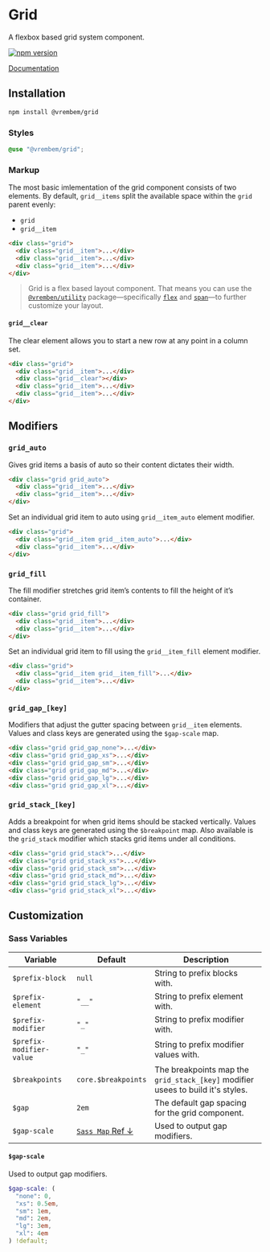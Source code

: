 # Grid

A flexbox based grid system component.

[![npm version](https://img.shields.io/npm/v/%40vrembem%2Fgrid.svg)](https://www.npmjs.com/package/%40vrembem%2Fgrid)

[Documentation](https://vrembem.com/packages/grid)

## Installation

```sh
npm install @vrembem/grid
```

### Styles

```scss
@use "@vrembem/grid";
```

### Markup

The most basic imlementation of the grid component consists of two elements. By default, `grid__items` split the available space within the `grid` parent evenly:

- `grid`
- `grid__item`

```html
<div class="grid">
  <div class="grid__item">...</div>
  <div class="grid__item">...</div>
  <div class="grid__item">...</div>
</div>
```

> Grid is a flex based layout component. That means you can use the [`@vremben/utility`](https://github.com/sebnitu/vrembem/tree/master/packages/utility) package—specifically [`flex`](https://github.com/sebnitu/vrembem/tree/master/packages/utility#flex) and [`span`](https://github.com/sebnitu/vrembem/tree/master/packages/utility#span)—to further customize your layout.

#### `grid__clear`

The clear element allows you to start a new row at any point in a column set.

```html
<div class="grid">
  <div class="grid__item">...</div>
  <div class="grid__clear"></div>
  <div class="grid__item">...</div>
  <div class="grid__item">...</div>
</div>
```

## Modifiers

### `grid_auto`

Gives grid items a basis of auto so their content dictates their width.

```html
<div class="grid grid_auto">
  <div class="grid__item">...</div>
  <div class="grid__item">...</div>
</div>
```

Set an individual grid item to auto using `grid__item_auto` element modifier.

```html
<div class="grid">
  <div class="grid__item grid__item_auto">...</div>
  <div class="grid__item">...</div>
</div>
```

### `grid_fill`

The fill modifier stretches grid item’s contents to fill the height of it’s container.

```html
<div class="grid grid_fill">
  <div class="grid__item">...</div>
  <div class="grid__item">...</div>
</div>
```

Set an individual grid item to fill using the `grid__item_fill` element modifier.

```html
<div class="grid">
  <div class="grid__item grid__item_fill">...</div>
  <div class="grid__item">...</div>
</div>
```

### `grid_gap_[key]`

Modifiers that adjust the gutter spacing between `grid__item` elements. Values and class keys are generated using the `$gap-scale` map.

```html
<div class="grid grid_gap_none">...</div>
<div class="grid grid_gap_xs">...</div>
<div class="grid grid_gap_sm">...</div>
<div class="grid grid_gap_md">...</div>
<div class="grid grid_gap_lg">...</div>
<div class="grid grid_gap_xl">...</div>
```

### `grid_stack_[key]`

Adds a breakpoint for when grid items should be stacked vertically. Values and class keys are generated using the `$breakpoint` map. Also available is the `grid_stack` modifier which stacks grid items under all conditions.

```html
<div class="grid grid_stack">...</div>
<div class="grid grid_stack_xs">...</div>
<div class="grid grid_stack_sm">...</div>
<div class="grid grid_stack_md">...</div>
<div class="grid grid_stack_lg">...</div>
<div class="grid grid_stack_xl">...</div>
```

## Customization

### Sass Variables

| Variable                 | Default                             | Description                                                                     |
| ------------------------ | ----------------------------------- | ------------------------------------------------------------------------------- |
| `$prefix-block`          | `null`                              | String to prefix blocks with.                                                   |
| `$prefix-element`        | `"__"`                              | String to prefix element with.                                                  |
| `$prefix-modifier`       | `"_"`                               | String to prefix modifier with.                                                 |
| `$prefix-modifier-value` | `"_"`                               | String to prefix modifier values with.                                          |
| `$breakpoints`           | `core.$breakpoints`                 | The breakpoints map the `grid_stack_[key]` modifier usees to build it's styles. |
| `$gap`                   | `2em`                               | The default gap spacing for the grid component.                                 |
| `$gap-scale`             | [`Sass Map` Ref &darr;](#gap-scale) | Used to output gap modifiers.                                                   |


#### `$gap-scale`

Used to output gap modifiers.

```scss
$gap-scale: (
  "none": 0,
  "xs": 0.5em,
  "sm": 1em,
  "md": 2em,
  "lg": 3em,
  "xl": 4em
) !default;
```
